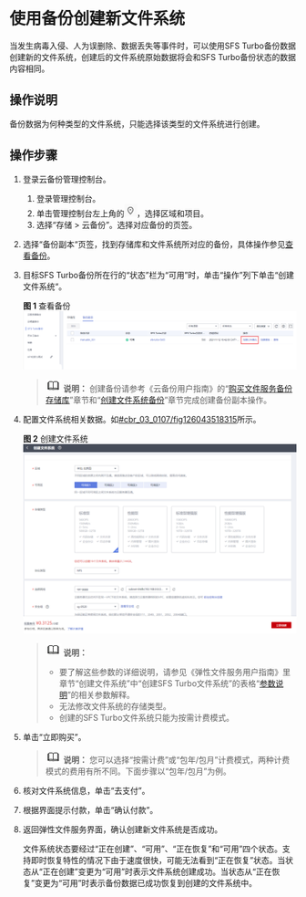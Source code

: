 # 使用备份创建新文件系统<a name="cbr_03_0107"></a>

当发生病毒入侵、人为误删除、数据丢失等事件时，可以使用SFS Turbo备份数据创建新的文件系统，创建后的文件系统原始数据将会和SFS Turbo备份状态的数据内容相同。

## 操作说明<a name="section1768815174449"></a>

备份数据为何种类型的文件系统，只能选择该类型的文件系统进行创建。

## 操作步骤<a name="section1561417202913"></a>

1.  登录云备份管理控制台。
    1.  登录管理控制台。
    2.  单击管理控制台左上角的![](figures/icon-region.png)，选择区域和项目。
    3.  选择“存储 \> 云备份”。选择对应备份的页签。

2.  选择“备份副本“页签，找到存储库和文件系统所对应的备份，具体操作参见[查看备份](查看备份.md)。
3.  目标SFS Turbo备份所在行的“状态”栏为“可用”时，单击“操作”列下单击“创建文件系统“。

    **图 1**  查看备份<a name="fig75512324911"></a>  
    ![](figures/查看备份.png "查看备份")

    >![](public_sys-resources/icon-note.gif) **说明：** 
    >创建备份请参考《云备份用户指南》的“<u>[购买文件服务备份存储库](https://support.huaweicloud.com/qs-cbr/cbr_02_0010.html)</u>”章节和“<u>[创建文件系统备份](https://support.huaweicloud.com/qs-cbr/cbr_02_0012.html)</u>”章节完成创建备份副本操作。

4.  配置文件系统相关数据。如[\#cbr\_03\_0107/fig126043518315](#fig126043518315)所示。

    **图 2**  创建文件系统<a name="fig5405183817234"></a>  
    ![](figures/创建文件系统.png "创建文件系统")

    >![](public_sys-resources/icon-note.gif) **说明：** 
    >-   要了解这些参数的详细说明，请参见《弹性文件服务用户指南》里章节“创建文件系统”中“创建SFS Turbo文件系统”的表格“[参数说明](https://support.huaweicloud.com/qs-sfs/zh-cn_topic_0034428727.html#section3)”的相关参数解释。
    >-   无法修改文件系统的存储类型。
    >-   创建的SFS Turbo文件系统只能为按需计费模式。

5.  单击“立即购买”。

    >![](public_sys-resources/icon-note.gif) **说明：** 
    >您可以选择“按需计费”或“包年/包月”计费模式，两种计费模式的费用有所不同。下面步骤以“包年/包月”为例。

6.  核对文件系统信息，单击“去支付”。
7.  根据界面提示付款，单击“确认付款”。
8.  返回弹性文件服务界面，确认创建新文件系统是否成功。

    文件系统状态要经过“正在创建”、“可用”、“正在恢复”和“可用”四个状态。支持即时恢复特性的情况下由于速度很快，可能无法看到“正在恢复”状态。当状态从“正在创建”变更为“可用”时表示文件系统创建成功。当状态从“正在恢复”变更为“可用”时表示备份数据已成功恢复到创建的文件系统中。


